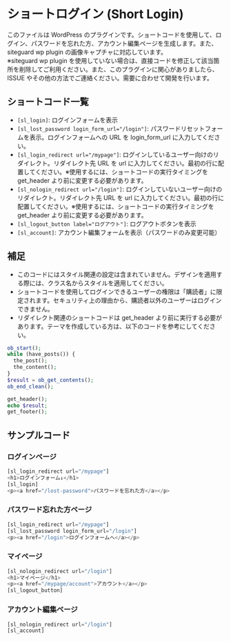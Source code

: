 # ショートログイン (Short Login)

このファイルは WordPress のプラグインです。ショートコードを使用して、ログイン、パスワードを忘れた方、アカウント編集ページを生成します。また、siteguard wp plugin の画像キャプチャに対応しています。  
※siteguard wp plugin を使用していない場合は、直接コードを修正して該当箇所を削除してご利用ください。また、このプラグインに関心がありましたら、ISSUE やその他の方法でご連絡ください。需要に合わせて開発を行います。

## ショートコード一覧

- `[sl_login]`: ログインフォームを表示
- `[sl_lost_password login_form_url="/login"]`: パスワードリセットフォームを表示。ログインフォームへの URL を login_form_url に入力してください。
- `[sl_login_redirect url="/mypage"]`: ログインしているユーザー向けのリダイレクト。リダイレクト先 URL を url に入力してください。最初の行に配置してください。※使用するには、ショートコードの実行タイミングを get_header より前に変更する必要があります。
- `[sl_nologin_redirect url="/login"]`: ログインしていないユーザー向けのリダイレクト。リダイレクト先 URL を url に入力してください。最初の行に配置してください。※使用するには、ショートコードの実行タイミングを get_header より前に変更する必要があります。
- `[sl_logout_button label="ログアウト"]`: ログアウトボタンを表示
- `[sl_account]`: アカウント編集フォームを表示（パスワードのみ変更可能）

## 補足

- このコードにはスタイル関連の設定は含まれていません。デザインを適用する際には、クラス名からスタイルを適用してください。
- ショートコードを使用してログインできるユーザーの権限は「購読者」に限定されます。セキュリティ上の理由から、購読者以外のユーザーはログインできません。
- リダイレクト関連のショートコードは get_header より前に実行する必要があります。テーマを作成している方は、以下のコードを参考にしてください。

```php
ob_start();
while (have_posts()) {
  the_post();
  the_content();
}
$result = ob_get_contents();
ob_end_clean();

get_header();
echo $result;
get_footer();
```

## サンプルコード

### ログインページ

```php
[sl_login_redirect url="/mypage"]
<h1>ログインフォーム↓</h1>
[sl_login]
<p><a href="/lost-password">パスワードを忘れた方</a></p>
```

### パスワード忘れた方ページ

```php
[sl_login_redirect url="/mypage"]
[sl_lost_password login_form_url="/login"]
<p><a href="/login">ログインフォームへ</a></p>
```

### マイページ

```php
[sl_nologin_redirect url="/login"]
<h1>マイページ</h1>
<p><a href="/mypage/account">アカウント</a></p>
[sl_logout_button]
```

### アカウント編集ページ

```php
[sl_nologin_redirect url="/login"]
[sl_account]
```
